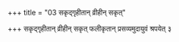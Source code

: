 +++
title = "03 सकृद्गृहीतान् व्रीहीन् सकृत्"

+++
सकृद्गृहीतान् व्रीहीन् सकृत् फलीकृतान् प्रसव्यमुदायुवं श्रपयेत् ३